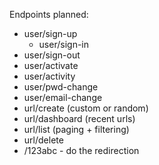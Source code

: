 Endpoints planned: 

- user/sign-up
  - user/sign-in
- user/sign-out
- user/activate
- user/activity
- user/pwd-change
- user/email-change
- url/create (custom or random)
- url/dashboard (recent urls)
- url/list (paging + filtering)
- url/delete 
- /123abc - do the redirection